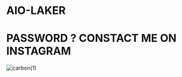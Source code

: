 # AIO-LAKER
# PASSWORD ? CONSTACT ME ON INSTAGRAM
![carbon(1)](https://user-images.githubusercontent.com/85491071/121009497-e8d48700-c79c-11eb-9c19-f4be946c783c.png)
